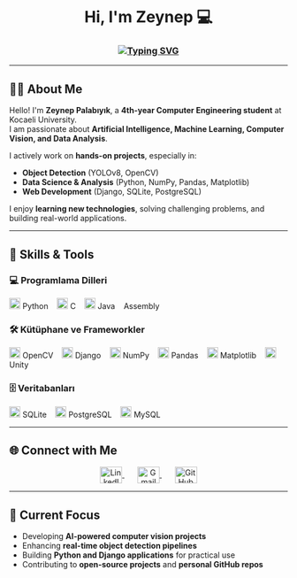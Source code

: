<h1 align="center">Hi, I'm Zeynep  💻</h1>
<h3 align="center">
  <a href="https://git.io/typing-svg">
    <img src="https://readme-typing-svg.herokuapp.com?font=Fira+Code&weight=500&size=22&pause=1000&color=800080&center=true&vCenter=true&width=500&lines=Welcome+to+my+GitHub+profile" alt="Typing SVG" />
  </a>
</h3>


---

## 👩‍💻 About Me
Hello! I'm **Zeynep Palabıyık**, a **4th-year Computer Engineering student** at Kocaeli University.  
I am passionate about **Artificial Intelligence, Machine Learning, Computer Vision, and Data Analysis**.  

I actively work on **hands-on projects**, especially in:
- **Object Detection** (YOLOv8, OpenCV)  
- **Data Science & Analysis** (Python, NumPy, Pandas, Matplotlib)  
- **Web Development** (Django, SQLite, PostgreSQL)  

I enjoy **learning new technologies**, solving challenging problems, and building real-world applications.  

---

## 🔧 Skills & Tools

### 💻 Programlama Dilleri
<img src="https://cdn.jsdelivr.net/gh/devicons/devicon/icons/python/python-original.svg" height="20" width="20">  Python &nbsp;&nbsp;
<img src="https://cdn.jsdelivr.net/gh/devicons/devicon/icons/c/c-original.svg" height="20" width="20">  C &nbsp;&nbsp;
<img src="https://cdn.jsdelivr.net/gh/devicons/devicon/icons/java/java-original.svg" height="20" width="20">  Java &nbsp;&nbsp;
  Assembly

### 🛠 Kütüphane ve Frameworkler
<img src="https://cdn.jsdelivr.net/gh/devicons/devicon/icons/opencv/opencv-original.svg" height="20" width="20">  OpenCV &nbsp;&nbsp;
<img src="https://cdn.jsdelivr.net/npm/simple-icons@v7/icons/django.svg" height="20" width="20">  Django &nbsp;&nbsp;
<img src="https://cdn.jsdelivr.net/gh/devicons/devicon/icons/numpy/numpy-original.svg" height="20" width="20">  NumPy &nbsp;&nbsp;
<img src="https://cdn.jsdelivr.net/gh/devicons/devicon/icons/pandas/pandas-original.svg" height="20" width="20">  Pandas &nbsp;&nbsp;
<img src="https://cdn.jsdelivr.net/gh/devicons/devicon/icons/matplotlib/matplotlib-original.svg" height="20" width="20">  Matplotlib &nbsp;&nbsp;
<img src="https://cdn.jsdelivr.net/gh/devicons/devicon/icons/unity/unity-original.svg" height="20" width="20">  Unity

### 🗄 Veritabanları
<img src="https://cdn.jsdelivr.net/gh/devicons/devicon/icons/sqlite/sqlite-original.svg" height="20" width="20">  SQLite &nbsp;&nbsp;
<img src="https://cdn.jsdelivr.net/gh/devicons/devicon/icons/postgresql/postgresql-original.svg" height="20" width="20">  PostgreSQL &nbsp;&nbsp;
<img src="https://cdn.jsdelivr.net/gh/devicons/devicon/icons/mysql/mysql-original.svg" height="20" width="20">  MySQL


---

## 🌐 Connect with Me
<p align="center">
  <a href="https://www.linkedin.com/in/zeynep-palabıyık-5996a8270/" target="_blank">
    <img align="center" src="https://raw.githubusercontent.com/rahuldkjain/github-profile-readme-generator/master/src/images/icons/Social/linked-in-alt.svg" alt="LinkedIn" height="30" width="40" />
  </a>&nbsp;&nbsp;&nbsp;&nbsp;&nbsp;
  <a href="mailto:zeynep_palabiyik@outlook.com" target="_blank">
    <img align="center" src="https://upload.wikimedia.org/wikipedia/commons/7/7e/Gmail_icon_%282020%29.svg" alt="Gmail" height="30" width="40" />
  </a>&nbsp;&nbsp;&nbsp;&nbsp;&nbsp;
  <a href="https://github.com/zeynepplbyk" target="_blank">
    <img align="center" src="https://cdn.jsdelivr.net/gh/devicons/devicon/icons/github/github-original.svg" alt="GitHub" height="30" width="40" />
  </a>
</p>

---

## 🚀 Current Focus
- Developing **AI-powered computer vision projects**  
- Enhancing **real-time object detection pipelines**  
- Building **Python and Django applications** for practical use  
- Contributing to **open-source projects** and **personal GitHub repos**
